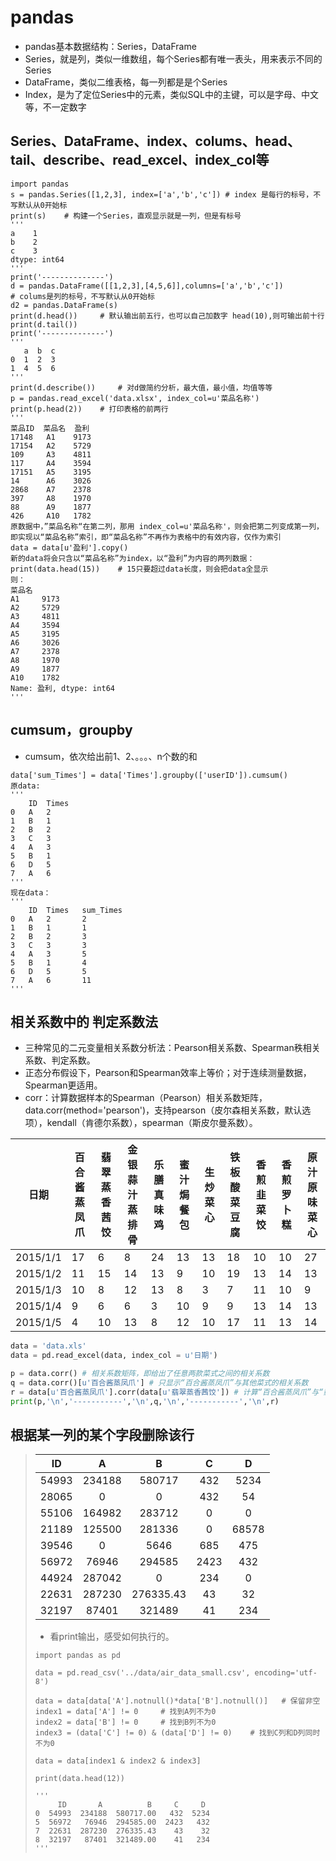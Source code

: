# pandas

+ pandas基本数据结构：Series，DataFrame
+ Series，就是列，类似一维数组，每个Series都有唯一表头，用来表示不同的Series
+ DataFrame，类似二维表格，每一列都是是个Series
+ Index，是为了定位Series中的元素，类似SQL中的主键，可以是字母、中文等，不一定数字


##  Series、DataFrame、index、colums、head、tail、describe、read_excel、index_col等

```python3
import pandas
s = pandas.Series([1,2,3], index=['a','b','c'])	# index 是每行的标号，不写默认从0开始标
print(s)	# 构建一个Series，直观显示就是一列，但是有标号
'''
a    1
b    2
c    3
dtype: int64
'''
print('--------------')
d = pandas.DataFrame([[1,2,3],[4,5,6]],columns=['a','b','c']) 
# colums是列的标号，不写默认从0开始标
d2 = pandas.DataFrame(s)
print(d.head())		# 默认输出前五行，也可以自己加数字 head(10),则可输出前十行
print(d.tail())
print('--------------')
'''
   a  b  c
0  1  2  3
1  4  5  6
'''
print(d.describe())		# 对d做简约分析，最大值，最小值，均值等等
p = pandas.read_excel('data.xlsx', index_col=u'菜品名称')
print(p.head(2))	# 打印表格的前两行
'''
菜品ID  菜品名  盈利
17148	A1	  9173
17154	A2	  5729
109  	A3	  4811
117 	A4	  3594
17151	A5	  3195
14	    A6	  3026
2868	A7	  2378
397 	A8	  1970
88  	A9	  1877
426	    A10	  1782
原数据中，”菜品名称“在第二列，那用 index_col=u'菜品名称'，则会把第二列变成第一列，
即实现以“菜品名称”索引，即“菜品名称”不再作为表格中的有效内容，仅作为索引
data = data[u'盈利'].copy()
新的data将会只含以“菜品名称”为index，以“盈利”为内容的两列数据：
print(data.head(15))	# 15只要超过data长度，则会把data全显示
则：
菜品名
A1     9173
A2     5729
A3     4811
A4     3594
A5     3195
A6     3026
A7     2378
A8     1970
A9     1877
A10    1782
Name: 盈利, dtype: int64
'''
```

##  cumsum，groupby

+ cumsum，依次给出前1、2、。。。、n个数的和

```python3
data['sum_Times'] = data['Times'].groupby(['userID']).cumsum()
原data:				
'''
    ID  Times
0   A   2
1   B   1
2   B   2
3   C   3
4   A   3
5   B   1
6   D   5
7   A   6
'''
现在data：
'''
    ID  Times   sum_Times
0   A   2       2
1   B   1       1
2   B   2       3
3   C   3       3
4   A   3       5
5   B   1       4
6   D   5       5
7   A   6       11
'''
```

##  相关系数中的 判定系数法
+ 三种常见的二元变量相关系数分析法：Pearson相关系数、Spearman秩相关系数、判定系数。
+ 正态分布假设下，Pearson和Spearman效率上等价；对于连续测量数据，Spearman更适用。
+ corr：计算数据样本的Spearman（Pearson）相关系数矩阵，data.corr(method='pearson')，支持pearson（皮尔森相关系数，默认选项），kendall（肯德尔系数），spearman（斯皮尔曼系数）。

| 日期      | 百合酱蒸凤爪 | 翡翠蒸香茜饺 | 金银蒜汁蒸排骨 | 乐膳真味鸡 | 蜜汁焗餐包 | 生炒菜心 | 铁板酸菜豆腐 | 香煎韭菜饺 | 香煎罗卜糕 | 原汁原味菜心 |
| --------- | ------------ | ------------ | -------------- | ---------- | ---------- | -------- | ------------ | ---------- | ---------- | ------------ |
| 2015/1/1  | 17           | 6            | 8              | 24         | 13         | 13       | 18           | 10         | 10         | 27           |
| 2015/1/2  | 11           | 15           | 14             | 13         | 9          | 10       | 19           | 13         | 14         | 13           |
| 2015/1/3  | 10           | 8            | 12             | 13         | 8          | 3        | 7            | 11         | 10         | 9            |
| 2015/1/4  | 9            | 6            | 6              | 3          | 10         | 9        | 9            | 13         | 14         | 13           |
| 2015/1/5  | 4            | 10           | 13             | 8          | 12         | 10       | 17           | 11         | 13         | 14           |

```python
data = 'data.xls'
data = pd.read_excel(data, index_col = u'日期')

p = data.corr() # 相关系数矩阵，即给出了任意两款菜式之间的相关系数
q = data.corr()[u'百合酱蒸凤爪'] # 只显示“百合酱蒸凤爪”与其他菜式的相关系数
r = data[u'百合酱蒸凤爪'].corr(data[u'翡翠蒸香茜饺']) # 计算“百合酱蒸凤爪”与“翡翠蒸香茜饺”的相关系数
print(p,'\n','-----------','\n',q,'\n','-----------','\n',r)
```

## 根据某一列的某个字段删除该行

>|  ID   |   A    |     B     |  C   |   D   |
>| :---: | :----: | :-------: | :--: | :---: |
>| 54993 | 234188 |  580717   | 432  | 5234  |
>| 28065 |   0    |     0     | 432  |  54   |
>| 55106 | 164982 |  283712   |  0   |   0   |
>| 21189 | 125500 |  281336   |  0   | 68578 |
>| 39546 |   0    |   5646    | 685  |  475  |
>| 56972 | 76946  |  294585   | 2423 |  432  |
>| 44924 | 287042 |     0     | 234  |   0   |
>| 22631 | 287230 | 276335.43 |  43  |  32   |
>| 32197 | 87401  |  321489   |  41  |  234  |
>
>+ 看print输出，感受如何执行的。
>
>```python3
>import pandas as pd
>
>data = pd.read_csv('../data/air_data_small.csv', encoding='utf-8')
>
>data = data[data['A'].notnull()*data['B'].notnull()]	# 保留非空
>index1 = data['A'] != 0     # 找到A列不为0
>index2 = data['B'] != 0     # 找到B列不为0
>index3 = (data['C'] != 0) & (data['D'] != 0)    # 找到C列和D列同时不为0
>
>data = data[index1 & index2 & index3]
>
>print(data.head(12))
>
>'''
>      ID       A          B     C     D
>0  54993  234188  580717.00   432  5234
>5  56972   76946  294585.00  2423   432
>7  22631  287230  276335.43    43    32
>8  32197   87401  321489.00    41   234
>'''
>```

